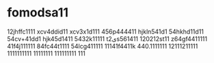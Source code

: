 # fomodsa11
12jhffc1111
xcv4ddid11
xcv3x1d111
456p444411
hjkln541d1
54hkhd11d11
54cv+41dd1
hjk45d1411
5432k11111
t2یs561411
120212st11
z64gf4411111
41f4j111111
84fc44t1111
54lcg411111
11141f4411k
440.1111111
12111211111
1111111111
11111111
111111111
111
